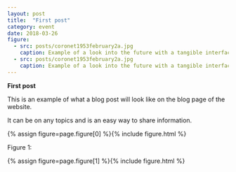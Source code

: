 ```yaml
---
layout: post
title:  "First post"
category: event
date: 2018-03-26
figure:
  - src: posts/coronet1953february2a.jpg
    caption: Example of a look into the future with a tangible interface
  - src: posts/coronet1953february2a.jpg
    caption: Example of a look into the future with a tangible interface
---
```


**First post**

This is an example of what a blog post will look like on the blog page of the website.
<!-- more -->

It can be on any topics and is an easy way to share information.

{% assign figure=page.figure[0] %}{% include figure.html %}

Figure 1:

{% assign figure=page.figure[1] %}{% include figure.html %}
